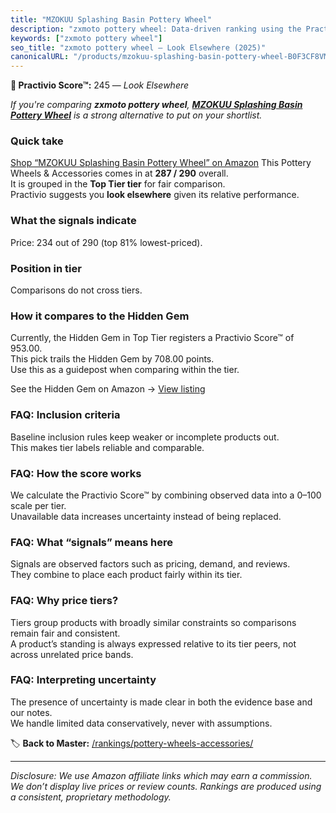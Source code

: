 ```yaml
---
title: "MZOKUU Splashing Basin Pottery Wheel"
description: "zxmoto pottery wheel: Data-driven ranking using the Practivio Score™. Positioned by quality, value, demand, findability, momentum."
keywords: ["zxmoto pottery wheel"]
seo_title: "zxmoto pottery wheel — Look Elsewhere (2025)"
canonicalURL: "/products/mzokuu-splashing-basin-pottery-wheel-B0F3CF8VM1/"
---
```


**🚫 Practivio Score™:** 245 — _Look Elsewhere_


*If you're comparing **zxmoto pottery wheel**, **[MZOKUU Splashing Basin Pottery Wheel](https://www.amazon.com/dp/B0F3CF8VM1?tag=practivio-20)** is a strong alternative to put on your shortlist.*
### Quick take
[Shop “MZOKUU Splashing Basin Pottery Wheel” on Amazon](https://www.amazon.com/dp/B0F3CF8VM1?tag=practivio-20)
This Pottery Wheels & Accessories comes in at **287 / 290** overall.  
It is grouped in the **Top Tier tier** for fair comparison.  
Practivio suggests you **look elsewhere** given its relative performance.

### What the signals indicate
Price: 234 out of 290 (top 81% lowest-priced).  

### Position in tier
Comparisons do not cross tiers.

### How it compares to the Hidden Gem
Currently, the Hidden Gem in Top Tier registers a Practivio Score™ of 953.00.  
This pick trails the Hidden Gem by 708.00 points.  
Use this as a guidepost when comparing within the tier.  

See the Hidden Gem on Amazon → [View listing](https://www.amazon.com/dp/B093MCN1QQ?tag=practivio-20)

### FAQ: Inclusion criteria
Baseline inclusion rules keep weaker or incomplete products out.  
This makes tier labels reliable and comparable.

### FAQ: How the score works
We calculate the Practivio Score™ by combining observed data into a 0–100 scale per tier.  
Unavailable data increases uncertainty instead of being replaced.

### FAQ: What “signals” means here
Signals are observed factors such as pricing, demand, and reviews.  
They combine to place each product fairly within its tier.

### FAQ: Why price tiers?
Tiers group products with broadly similar constraints so comparisons remain fair and consistent.  
A product’s standing is always expressed relative to its tier peers, not across unrelated price bands.

### FAQ: Interpreting uncertainty
The presence of uncertainty is made clear in both the evidence base and our notes.  
We handle limited data conservatively, never with assumptions.


🏷️ **Back to Master:** [/rankings/pottery-wheels-accessories/](/rankings/pottery-wheels-accessories/)

---
_Disclosure: We use Amazon affiliate links which may earn a commission. We don’t display live prices or review counts. Rankings are produced using a consistent, proprietary methodology._
